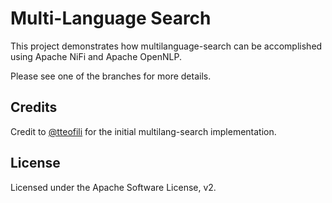 # Multi-Language Search

This project demonstrates how multilanguage-search can be accomplished using Apache NiFi and Apache OpenNLP.

Please see one of the branches for more details.

## Credits

Credit to [@tteofili](https://github.com/tteofili) for the initial multilang-search implementation.

## License

Licensed under the Apache Software License, v2.
